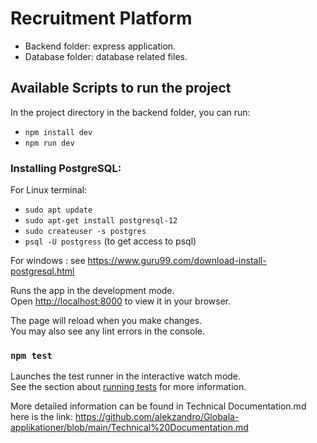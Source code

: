 # Recruitment Platform
* Backend folder: express application.
* Database folder: database related files.



## Available Scripts to run the project

In the project directory in the backend folder, you can run:

- `npm install dev`
- `npm run dev`

### Installing PostgreSQL:
For Linux terminal:
- `sudo apt update`
- `sudo apt-get install postgresql-12`
- `sudo createuser -s postgres`
- `psql -U postgress` (to get access to psql)

For windows : see https://www.guru99.com/download-install-postgresql.html

Runs the app in the development mode.\
Open [http://localhost:8000](http://localhost:8000) to view it in your browser.

The page will reload when you make changes.\
You may also see any lint errors in the console.

### `npm test`

Launches the test runner in the interactive watch mode.\
See the section about [running tests](https://facebook.github.io/create-react-app/docs/running-tests) for more information.

More detailed information can be found in Technical Documentation.md here is the link: https://github.com/alekzandro/Globala-applikationer/blob/main/Technical%20Documentation.md 
